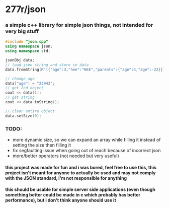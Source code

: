 # 277r/json
### a simple c++ library for simple json things, not intended for very big stuff

```cpp
#include "json.cpp"
using namespace json;
using namespace std;

jsonObj data;
// load json string and store in data
data.fromString(R"({"age":3,"hee":"HEE","parents":{"age":4,"age":-22}})");

// change age
data["age"] = "23943"; 
// get 2nd object
cout << data[1];
// get string
cout << data.toString();

// clear entire object
data.setSize(0);

```


### TODO:
- more dynamic size, so we can expand an array while filling it instead of setting the size then filling it
- fix segfaulting issue when going out of reach because of incorrect json
- more/better operators (not needed but very useful)


#### this project was made for fun and i was bored, feel free to use this, this project isn't meant for anyone to actually be used and may not comply with the JSON standard, i'm not responsible for anything

#### this should be usable for simple server side applications (even though something better could be made in c which probably has better performance), but i don't think anyone should use it
